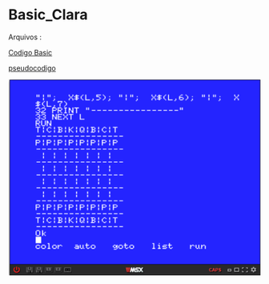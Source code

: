 # Basic_Clara


Arquivos : 


[Codigo Basic](https://github.com/ProgramacaoEE2020/Basic_Clara/blob/Basic_Clara/Basic_Clara.txt)


[pseudocodigo](https://github.com/ProgramacaoEE2020/Basic_Clara/blob/Basic_Clara/pseudocodigo_Tabuleiro.txt)


![saida do programa](https://github.com/ProgramacaoEE2020/Basic_Clara/blob/Basic_Clara/tabuleiro_Basic.PNG)
